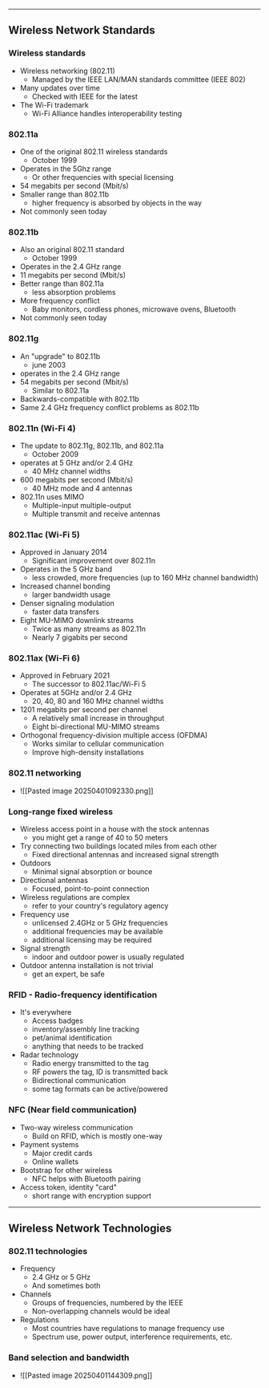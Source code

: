 
---
## Wireless Network Standards

### Wireless standards
- Wireless networking (802.11)
	- Managed by the IEEE LAN/MAN standards committee (IEEE 802)
- Many updates over time
	- Checked with IEEE for the latest
- The Wi-Fi trademark 
	- Wi-Fi Alliance handles interoperability testing

### 802.11a
- One of the original 802.11 wireless standards
	- October 1999
- Operates in the 5Ghz range
	- Or other frequencies with special licensing
- 54 megabits per second (Mbit/s)
- Smaller range than 802.11b
	- higher frequency is absorbed by objects in the way
- Not commonly seen today

### 802.11b
- Also an original 802.11 standard
	- October 1999
- Operates in the 2.4 GHz range
- 11 megabits per second (Mbit/s)
- Better range than 802.11a
	- less absorption problems
- More frequency conflict
	- Baby monitors, cordless phones, microwave ovens, Bluetooth
- Not commonly seen today

### 802.11g
- An "upgrade" to 802.11b
	- june 2003
- operates in the 2.4 GHz range
- 54 megabits per second (Mbit/s)
	- Similar to 802.11a
- Backwards-compatible with 802.11b
- Same 2.4 GHz frequency conflict problems as 802.11b

### 802.11n (Wi-Fi 4)
- The update to 802.11g, 802.11b, and 802.11a
	- October 2009
- operates at 5 GHz and/or 2.4 GHz
	- 40 MHz channel widths
- 600 megabits per second (Mbit/s)
	- 40 MHz mode and 4 antennas
- 802.11n uses MIMO
	- Multiple-input multiple-output
	- Multiple transmit and receive antennas

### 802.11ac (Wi-Fi 5)
- Approved in January 2014
	- Significant improvement over 802.11n
- Operates in the 5 GHz band
	- less crowded, more frequencies (up to 160 MHz channel bandwidth)
- Increased channel bonding
	- larger bandwidth usage
- Denser signaling modulation
	- faster data transfers
- Eight MU-MIMO downlink streams
	- Twice as many streams as 802.11n
	- Nearly 7 gigabits per second

### 802.11ax (Wi-Fi 6)
- Approved in February 2021
	- The successor to 802.11ac/Wi-Fi 5
- Operates at 5GHz and/or 2.4 GHz
	- 20, 40, 80 and 160 MHz channel widths
- 1201 megabits per second per channel
	- A relatively small increase in throughput
	- Eight bi-directional MU-MIMO streams
- Orthogonal frequency-division multiple access (OFDMA)
	- Works similar to cellular communication
	- Improve high-density installations

### 802.11 networking
- ![[Pasted image 20250401092330.png]]

### Long-range fixed wireless
- Wireless access point in a house with the stock antennas
	- you might get a range of 40 to 50 meters
- Try connecting two buildings located miles from each other
	- Fixed directional antennas and increased signal strength
- Outdoors
	- Minimal signal absorption or bounce
- Directional antennas
	- Focused, point-to-point connection
- Wireless regulations are complex
	- refer to your country's regulatory agency
- Frequency use
	- unlicensed 2.4GHz or 5 GHz frequencies
	- additional frequencies may be available
	- additional licensing may be required
- Signal strength
	- indoor and outdoor power is usually regulated
- Outdoor antenna installation is not trivial
	- get an expert, be safe

### RFID - Radio-frequency identification
- It's everywhere
	- Access badges
	- inventory/assembly line tracking
	- pet/animal identification
	- anything that needs to be tracked
- Radar technology 
	- Radio energy transmitted to the tag
	- RF powers the tag, ID is transmitted back
	- Bidirectional communication
	- some tag formats can be active/powered

### NFC (Near field communication)
- Two-way wireless communication
	- Build on RFID, which is mostly one-way
- Payment systems
	- Major credit cards
	- Online wallets
- Bootstrap for other wireless
	- NFC helps with Bluetooth pairing
- Access token, identity "card"
	- short range with encryption support

---
## Wireless Network Technologies

### 802.11 technologies
- Frequency
	- 2.4 GHz or 5 GHz
	- And sometimes both
- Channels
	- Groups of frequencies, numbered by the IEEE
	- Non-overlapping channels would be ideal
- Regulations
	- Most countries have regulations to manage frequency use
	- Spectrum use, power output, interference requirements, etc.

### Band selection and bandwidth
- ![[Pasted image 20250401144309.png]]

